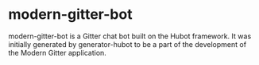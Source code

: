 # modern-gitter-bot

modern-gitter-bot is a Gitter chat bot built on the Hubot framework. It was
initially generated by generator-hubot to be a part of the development of the Modern Gitter application.
